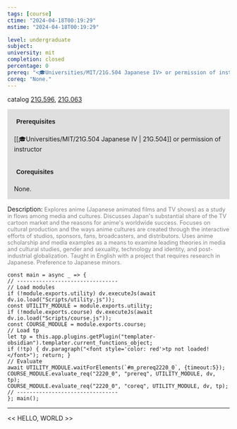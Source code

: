 ```yaml
---
tags: [course]
ctime: "2024-04-18T00:19:29"
mstime: "2024-04-18T00:19:29"

level: undergraduate
subject: 
university: mit
completion: closed
percentage: 0
prereq: "<🎓Universities/MIT/21G.504 Japanese IV> or permission of instructor"
coreq: "None."
---
```


catalog [21G.596](http://student.mit.edu/catalog/m21Gf.html#21G.596), [21G.063](http://student.mit.edu/catalog/m21Ga.html#21G.063)

<span style="display: block; padding: 15px; background-color: rgb(100, 100, 100, 0.2);"><font id="m_prereq2220_0" style="display: block; font-family: Arial, sans-serif; font-weight: bold; padding: 5px">Prerequisites</font><br><span id="prereq2220_0">[[🎓Universities/MIT/21G.504 Japanese IV | 21G.504]] or permission of instructor</span></span>
<span style="display: block; padding: 15px; background-color: rgb(100, 100, 100, 0.2);"><font id="m_coreq2220_0" style="display: block; font-family: Arial, sans-serif; font-weight: bold; padding: 5px">Corequisites</font><br><span id="coreq2220_0">None.</span></span>

<font style="">Description:</font>
<font style="color: grey; font-size: 0.8rem;">Explores anime (Japanese animated films and TV shows) as a study in flows among media and cultures. Discusses Japan's substantial share of the TV cartoon market and the reasons for anime's worldwide success. Focuses on cultural production and the ways anime cultures are created through the interactive efforts of studios, sponsors, fans, broadcasters, and distributors. Uses anime scholarship and media examples as a means to examine leading theories in media and cultural studies, gender and sexuality, technology and identity, and post-industrial globalization. Taught in English with a project that requires research in Japanese. Preference to Japanese minors.</font>

```dataviewjs
const main = async _ => {
// --------------------------------
// Load modules
if (!module.exports.utility) dv.executeJs(await dv.io.load("Scripts/utility.js"));
const UTILITY_MODULE = module.exports.utility;
if (!module.exports.course) dv.executeJs(await dv.io.load("Scripts/course.js"));
const COURSE_MODULE = module.exports.course;
// Load tp
let tp = this.app.plugins.getPlugin("templater-obsidian").templater.current_functions_object;
if (!tp) { dv.paragraph("<font style='color: red'>tp not loaded!</font>"); return; }
// Evaluate
await UTILITY_MODULE.waitForElements(`#m_prereq2220_0`, {timeout:5});
COURSE_MODULE.evaluate_req("2220_0", "prereq", UTILITY_MODULE, dv, tp);
COURSE_MODULE.evaluate_req("2220_0", "coreq", UTILITY_MODULE, dv, tp);
// --------------------------------
}; main();
```

---

<< HELLO, WORLD >>
